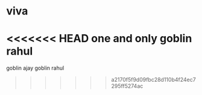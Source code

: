 # viva
<<<<<<< HEAD
one and only goblin rahul 
=======
goblin ajay
goblin rahul
>>>>>>> a2170f5f9d09fbc28d110b4f24ec7295ff5274ac
